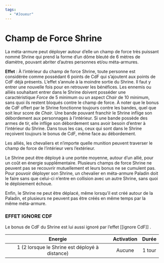 ```yaml
---
tags:
  - "#Joueur"
---
```

# Champ de Force Shrine

La méta-armure peut déployer autour d’elle un champ de force très puissant nommé Shrine qui prend la forme d’un dôme bleuté de 6 mètres de diamètre, pouvant abriter d’autres personnes et/ou méta-armures.

**Effet** : À l’intérieur du champ de force Shrine, toute personne est considérée comme possédant 6 points de CdF qui s’ajoutent aux points de CdF déjà présents. L’effet s’annule à la moindre sortie du Shrine. Il faut y entrer une nouvelle fois pour en retrouver les bénéfices. Les ennemis ou alliés souhaitant entrer dans le Shrine doivent posséder une caractéristique _Force_ de 5 minimum ou un aspect _Chair_ de 10 minimum, sans quoi ils restent bloqués contre le champ de force. À noter que le bonus de CdF offert par le Shrine fonctionne toujours contre les bandes, quel que soit leur score de _Chair_. Une bande pouvant franchir le Shrine inflige son débordement aux personnages à l’intérieur. Si une bande possède des armes de tir, elle inflige son débordement sans avoir besoin d’entrer à l’intérieur du Shrine. Dans tous les cas, ceux qui sont dans le Shrine reçoivent toujours le bonus de CdF, même face au débordement.

Les alliés, les chevaliers et n’importe quelle munition peuvent traverser le champ de force de l’intérieur vers l’extérieur.

Le Shrine peut être déployé à une portée moyenne, autour d’un allié, pour un coût en énergie supplémentaire. Plusieurs champs de force Shrine ne peuvent pas se recouvrir mutuellement et leurs bonus ne se cumulent pas. Pour pouvoir déployer son Shrine, un chevalier en méta-armure Paladin doit le faire sans que celui-ci n’entre en collision avec un autre Shrine, sans quoi le déploiement échoue.

Enfin, le Shrine ne peut être déplacé, même lorsqu’il est créé autour de la Paladin, et plusieurs ne peuvent pas être créés en même temps par la même méta-armure.

### EFFET IGNORE CDF

Le bonus de CdF du Shrine est lui aussi ignoré par l’effet [[ignore CdF]] .

|                    Energie                     | Activation | Durée  |
|:----------------------------------------------:|:----------:|:------:|
| 1 (2 lorsque le Shrine est déployé à distance) |   Aucune   | 1 tour |
